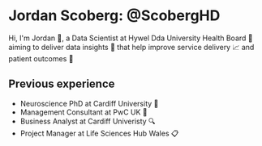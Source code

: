 # Jordan Scoberg: @ScobergHD

Hi, I'm Jordan 👋, a Data Scientist at Hywel Dda University Health Board :hospital: aiming to deliver data insights :crystal_ball: that help improve service delivery :chart_with_upwards_trend: and patient outcomes :raised_hands:

## Previous experience
- Neuroscience PhD at Cardiff University :microscope:
- Management Consultant at PwC UK :office:
- Business Analyst at Cardiff Univeristy :mag:
- Project Manager at Life Sciences Hub Wales :clipboard:



<!--
**j-scoberg/j-scoberg** is a ✨ _special_ ✨ repository because its `README.md` (this file) appears on your GitHub profile.

Here are some ideas to get you started:

- 🔭 I’m currently working on ...
- 🌱 I’m currently learning ...
- 👯 I’m looking to collaborate on ...
- 🤔 I’m looking for help with ...
- 💬 Ask me about ...
- 📫 How to reach me: ...
- 😄 Pronouns: ...
- ⚡ Fun fact: ...
-->

